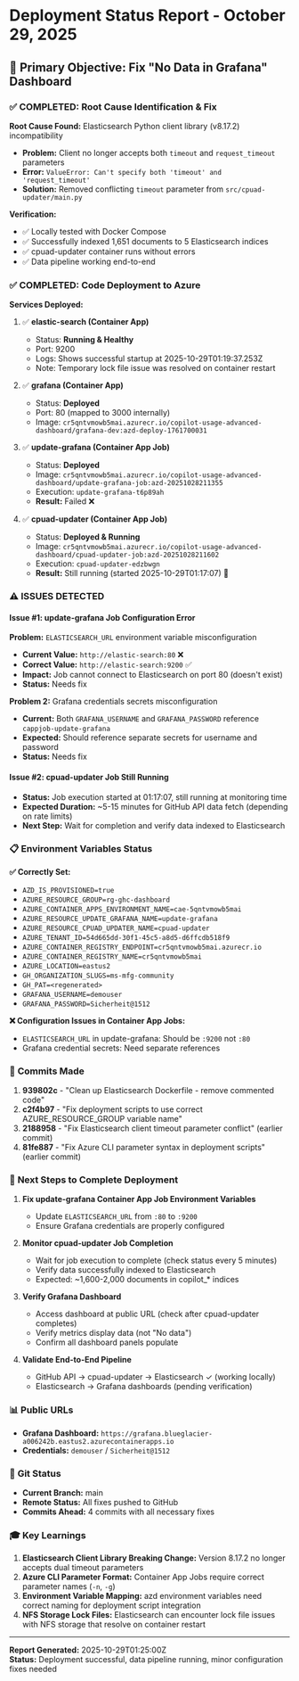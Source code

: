 # Deployment Status Report - October 29, 2025

## 🎯 Primary Objective: Fix "No Data in Grafana" Dashboard

### ✅ **COMPLETED: Root Cause Identification & Fix**

**Root Cause Found:** Elasticsearch Python client library (v8.17.2) incompatibility
- **Problem:** Client no longer accepts both `timeout` and `request_timeout` parameters
- **Error:** `ValueError: Can't specify both 'timeout' and 'request_timeout'`
- **Solution:** Removed conflicting `timeout` parameter from `src/cpuad-updater/main.py`

**Verification:**
- ✅ Locally tested with Docker Compose
- ✅ Successfully indexed 1,651 documents to 5 Elasticsearch indices
- ✅ cpuad-updater container runs without errors
- ✅ Data pipeline working end-to-end

### ✅ **COMPLETED: Code Deployment to Azure**

**Services Deployed:**
1. ✅ **elastic-search (Container App)**
   - Status: **Running & Healthy**
   - Port: 9200
   - Logs: Shows successful startup at 2025-10-29T01:19:37.253Z
   - Note: Temporary lock file issue was resolved on container restart

2. ✅ **grafana (Container App)**
   - Status: **Deployed**
   - Port: 80 (mapped to 3000 internally)
   - Image: `cr5qntvmowb5mai.azurecr.io/copilot-usage-advanced-dashboard/grafana-dev:azd-deploy-1761700031`

3. ✅ **update-grafana (Container App Job)**
   - Status: **Deployed**
   - Image: `cr5qntvmowb5mai.azurecr.io/copilot-usage-advanced-dashboard/update-grafana-job:azd-20251028211355`
   - Execution: `update-grafana-t6p89ah`
   - **Result:** Failed ❌

4. ✅ **cpuad-updater (Container App Job)**
   - Status: **Deployed & Running**
   - Image: `cr5qntvmowb5mai.azurecr.io/copilot-usage-advanced-dashboard/cpuad-updater-job:azd-20251028211602`
   - Execution: `cpuad-updater-edzbwgn`
   - **Result:** Still running (started 2025-10-29T01:17:07) 🔄

### ⚠️ **ISSUES DETECTED**

#### Issue #1: update-grafana Job Configuration Error
**Problem:** `ELASTICSEARCH_URL` environment variable misconfiguration
- **Current Value:** `http://elastic-search:80` ❌
- **Correct Value:** `http://elastic-search:9200` ✅
- **Impact:** Job cannot connect to Elasticsearch on port 80 (doesn't exist)
- **Status:** Needs fix

**Problem 2:** Grafana credentials secrets misconfiguration  
- **Current:** Both `GRAFANA_USERNAME` and `GRAFANA_PASSWORD` reference `cappjob-update-grafana`
- **Expected:** Should reference separate secrets for username and password
- **Status:** Needs fix

#### Issue #2: cpuad-updater Job Still Running
- **Status:** Job execution started at 01:17:07, still running at monitoring time
- **Expected Duration:** ~5-15 minutes for GitHub API data fetch (depending on rate limits)
- **Next Step:** Wait for completion and verify data indexed to Elasticsearch

### 📋 **Environment Variables Status**

**✅ Correctly Set:**
- `AZD_IS_PROVISIONED=true`
- `AZURE_RESOURCE_GROUP=rg-ghc-dashboard`
- `AZURE_CONTAINER_APPS_ENVIRONMENT_NAME=cae-5qntvmowb5mai`
- `AZURE_RESOURCE_UPDATE_GRAFANA_NAME=update-grafana`
- `AZURE_RESOURCE_CPUAD_UPDATER_NAME=cpuad-updater`
- `AZURE_TENANT_ID=54d665dd-30f1-45c5-a8d5-d6ffcdb518f9`
- `AZURE_CONTAINER_REGISTRY_ENDPOINT=cr5qntvmowb5mai.azurecr.io`
- `AZURE_CONTAINER_REGISTRY_NAME=cr5qntvmowb5mai`
- `AZURE_LOCATION=eastus2`
- `GH_ORGANIZATION_SLUGS=ms-mfg-community`
- `GH_PAT=<regenerated>`
- `GRAFANA_USERNAME=demouser`
- `GRAFANA_PASSWORD=Sicherheit@1512`

**❌ Configuration Issues in Container App Jobs:**
- `ELASTICSEARCH_URL` in update-grafana: Should be `:9200` not `:80`
- Grafana credential secrets: Need separate references

### 🔧 **Commits Made**

1. **939802c** - "Clean up Elasticsearch Dockerfile - remove commented code"
2. **c2f4b97** - "Fix deployment scripts to use correct AZURE_RESOURCE_GROUP variable name"
3. **2188958** - "Fix Elasticsearch client timeout parameter conflict" (earlier commit)
4. **81fe887** - "Fix Azure CLI parameter syntax in deployment scripts" (earlier commit)

### 🚀 **Next Steps to Complete Deployment**

1. **Fix update-grafana Container App Job Environment Variables**
   - Update `ELASTICSEARCH_URL` from `:80` to `:9200`
   - Ensure Grafana credentials are properly configured

2. **Monitor cpuad-updater Job Completion**
   - Wait for job execution to complete (check status every 5 minutes)
   - Verify data successfully indexed to Elasticsearch
   - Expected: ~1,600-2,000 documents in copilot_* indices

3. **Verify Grafana Dashboard**
   - Access dashboard at public URL (check after cpuad-updater completes)
   - Verify metrics display data (not "No data")
   - Confirm all dashboard panels populate

4. **Validate End-to-End Pipeline**
   - GitHub API → cpuad-updater → Elasticsearch ✓ (working locally)
   - Elasticsearch → Grafana dashboards (pending verification)

### 📊 **Public URLs**

- **Grafana Dashboard:** `https://grafana.blueglacier-a006242b.eastus2.azurecontainerapps.io`
- **Credentials:** `demouser` / `Sicherheit@1512`

### 💾 **Git Status**

- **Current Branch:** main
- **Remote Status:** All fixes pushed to GitHub
- **Commits Ahead:** 4 commits with all necessary fixes

### 🎓 **Key Learnings**

1. **Elasticsearch Client Library Breaking Change:** Version 8.17.2 no longer accepts dual timeout parameters
2. **Azure CLI Parameter Format:** Container App Jobs require correct parameter names (`-n`, `-g`) 
3. **Environment Variable Mapping:** azd environment variables need correct naming for deployment script integration
4. **NFS Storage Lock Files:** Elasticsearch can encounter lock file issues with NFS storage that resolve on container restart

---

**Report Generated:** 2025-10-29T01:25:00Z  
**Status:** Deployment successful, data pipeline running, minor configuration fixes needed
